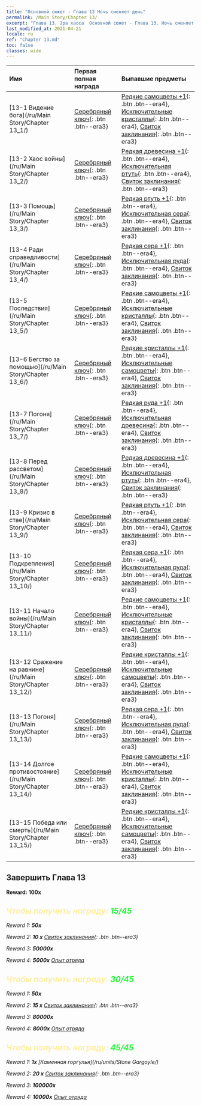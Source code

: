 ```yaml
---
title: "Основной сюжет - Глава 13 Ночь сменяет день"
permalink: /Main Story/Chapter 13/
excerpt: "Глава 13. Эра хаоса  Основной сюжет - Глава 13. Ночь сменяет день"
last_modified_at: 2021-04-21
locale: ru
ref: "Chapter 13.md"
toc: false
classes: wide
---
```


  | Имя |  Первая полная награда | Выпавшие предметы |
  |:------------|:------------|:------------| 
  | [13-1 Видение бога](/ru/Main Story/Chapter 13_1/) | [Серебряный ключ](/ru/Items/con_693/){: .btn .btn--era3} | [Редкие самоцветы +1](/ru/Items/mat_44/){: .btn .btn--era4}, [Исключительные кристаллы](/ru/Items/mat_38/){: .btn .btn--era4}, [Свиток заклинания](/ru/Items/con_694/){: .btn .btn--era3} |
  | [13-2 Хаос войны](/ru/Main Story/Chapter 13_2/) | [Серебряный ключ](/ru/Items/con_693/){: .btn .btn--era3} | [Редкая древесина +1](/ru/Items/mat_41/){: .btn .btn--era4}, [Исключительная ртуть](/ru/Items/mat_35/){: .btn .btn--era4}, [Свиток заклинания](/ru/Items/con_694/){: .btn .btn--era3} |
  | [13-3 Помощь](/ru/Main Story/Chapter 13_3/) | [Серебряный ключ](/ru/Items/con_693/){: .btn .btn--era3} | [Редкая ртуть +1](/ru/Items/mat_42/){: .btn .btn--era4}, [Исключительная сера](/ru/Items/mat_36/){: .btn .btn--era4}, [Свиток заклинания](/ru/Items/con_694/){: .btn .btn--era3} |
  | [13-4 Ради справедливости](/ru/Main Story/Chapter 13_4/) | [Серебряный ключ](/ru/Items/con_693/){: .btn .btn--era3} | [Редкая сера +1](/ru/Items/mat_43/){: .btn .btn--era4}, [Исключительная руда](/ru/Items/mat_33/){: .btn .btn--era4}, [Свиток заклинания](/ru/Items/con_694/){: .btn .btn--era3} |
  | [13-5 Последствия](/ru/Main Story/Chapter 13_5/) | [Серебряный ключ](/ru/Items/con_693/){: .btn .btn--era3} | [Редкие самоцветы +1](/ru/Items/mat_44/){: .btn .btn--era4}, [Исключительные кристаллы](/ru/Items/mat_38/){: .btn .btn--era4}, [Свиток заклинания](/ru/Items/con_694/){: .btn .btn--era3} |
  | [13-6 Бегство за помощью](/ru/Main Story/Chapter 13_6/) | [Серебряный ключ](/ru/Items/con_693/){: .btn .btn--era3} | [Редкие кристаллы +1](/ru/Items/mat_45/){: .btn .btn--era4}, [Исключительные самоцветы](/ru/Items/mat_37/){: .btn .btn--era4}, [Свиток заклинания](/ru/Items/con_694/){: .btn .btn--era3} |
  | [13-7 Погоня](/ru/Main Story/Chapter 13_7/) | [Серебряный ключ](/ru/Items/con_693/){: .btn .btn--era3} | [Редкая руда +1](/ru/Items/mat_40/){: .btn .btn--era4}, [Исключительная древесина](/ru/Items/mat_34/){: .btn .btn--era4}, [Свиток заклинания](/ru/Items/con_694/){: .btn .btn--era3} |
  | [13-8 Перед рассветом](/ru/Main Story/Chapter 13_8/) | [Серебряный ключ](/ru/Items/con_693/){: .btn .btn--era3} | [Редкая древесина +1](/ru/Items/mat_41/){: .btn .btn--era4}, [Исключительная ртуть](/ru/Items/mat_35/){: .btn .btn--era4}, [Свиток заклинания](/ru/Items/con_694/){: .btn .btn--era3} |
  | [13-9 Кризис в стае](/ru/Main Story/Chapter 13_9/) | [Серебряный ключ](/ru/Items/con_693/){: .btn .btn--era3} | [Редкая ртуть +1](/ru/Items/mat_42/){: .btn .btn--era4}, [Исключительная сера](/ru/Items/mat_36/){: .btn .btn--era4}, [Свиток заклинания](/ru/Items/con_694/){: .btn .btn--era3} |
  | [13-10 Подкрепления](/ru/Main Story/Chapter 13_10/) | [Серебряный ключ](/ru/Items/con_693/){: .btn .btn--era3} | [Редкая сера +1](/ru/Items/mat_43/){: .btn .btn--era4}, [Исключительная руда](/ru/Items/mat_33/){: .btn .btn--era4}, [Свиток заклинания](/ru/Items/con_694/){: .btn .btn--era3} |
  | [13-11 Начало войны](/ru/Main Story/Chapter 13_11/) | [Серебряный ключ](/ru/Items/con_693/){: .btn .btn--era3} | [Редкие самоцветы +1](/ru/Items/mat_44/){: .btn .btn--era4}, [Исключительные кристаллы](/ru/Items/mat_38/){: .btn .btn--era4}, [Свиток заклинания](/ru/Items/con_694/){: .btn .btn--era3} |
  | [13-12 Сражение на равнине](/ru/Main Story/Chapter 13_12/) | [Серебряный ключ](/ru/Items/con_693/){: .btn .btn--era3} | [Редкие кристаллы +1](/ru/Items/mat_45/){: .btn .btn--era4}, [Исключительные самоцветы](/ru/Items/mat_37/){: .btn .btn--era4}, [Свиток заклинания](/ru/Items/con_694/){: .btn .btn--era3} |
  | [13-13 Погоня](/ru/Main Story/Chapter 13_13/) | [Серебряный ключ](/ru/Items/con_693/){: .btn .btn--era3} | [Редкая сера +1](/ru/Items/mat_43/){: .btn .btn--era4}, [Исключительная руда](/ru/Items/mat_33/){: .btn .btn--era4}, [Свиток заклинания](/ru/Items/con_694/){: .btn .btn--era3} |
  | [13-14 Долгое противостояние](/ru/Main Story/Chapter 13_14/) | [Серебряный ключ](/ru/Items/con_693/){: .btn .btn--era3} | [Редкие самоцветы +1](/ru/Items/mat_44/){: .btn .btn--era4}, [Исключительные кристаллы](/ru/Items/mat_38/){: .btn .btn--era4}, [Свиток заклинания](/ru/Items/con_694/){: .btn .btn--era3} |
  | [13-15 Победа или смерть](/ru/Main Story/Chapter 13_15/) | [Серебряный ключ](/ru/Items/con_693/){: .btn .btn--era3} | [Редкие кристаллы +1](/ru/Items/mat_45/){: .btn .btn--era4}, [Исключительные самоцветы](/ru/Items/mat_37/){: .btn .btn--era4}, [Свиток заклинания](/ru/Items/con_694/){: .btn .btn--era3} |


## Завершить Глава 13

 **Reward:**  **100x** <i class="fas fa-gem"/>



## <span style="color: #ffeea0">Чтобы получить награду: </span><span style="color: #27f73a">15/45</span>

 Reward 1:  **50x** <i class="fas fa-gem"/>

 Reward 2: **10 x** [Свиток заклинания](/ru/Items/con_694/){: .btn .btn--era3}

 Reward 3:  **50000x** <i class="fas fa-coins"/>

 Reward 4:  **5000x** [Опыт отряда](/ru/Items/con_902/)



## <span style="color: #ffeea0">Чтобы получить награду: </span><span style="color: #27f73a">30/45</span>

 Reward 1:  **50x** <i class="fas fa-gem"/>

 Reward 2: **15 x** [Свиток заклинания](/ru/Items/con_694/){: .btn .btn--era3}

 Reward 3:  **80000x** <i class="fas fa-coins"/>

 Reward 4:  **8000x** [Опыт отряда](/ru/Items/con_902/)



## <span style="color: #ffeea0">Чтобы получить награду: </span><span style="color: #27f73a">45/45</span>

 Reward 1:  **1x** [Каменная горгулья](/ru/units/Stone Gargoyle/)

 Reward 2: **20 x** [Свиток заклинания](/ru/Items/con_694/){: .btn .btn--era3}

 Reward 3:  **100000x** <i class="fas fa-coins"/>

 Reward 4:  **10000x** [Опыт отряда](/ru/Items/con_902/)

